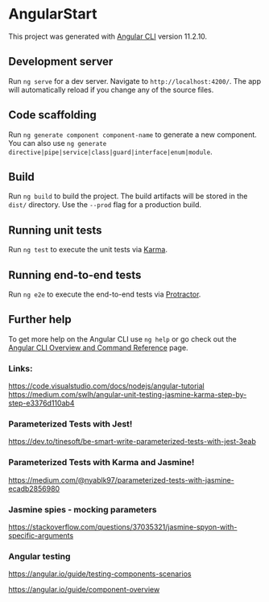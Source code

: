 # AngularStart

This project was generated with [Angular CLI](https://github.com/angular/angular-cli) version 11.2.10.

## Development server

Run `ng serve` for a dev server. Navigate to `http://localhost:4200/`. The app will automatically reload if you change any of the source files.

## Code scaffolding

Run `ng generate component component-name` to generate a new component. You can also use `ng generate directive|pipe|service|class|guard|interface|enum|module`.

## Build

Run `ng build` to build the project. The build artifacts will be stored in the `dist/` directory. Use the `--prod` flag for a production build.

## Running unit tests

Run `ng test` to execute the unit tests via [Karma](https://karma-runner.github.io).

## Running end-to-end tests

Run `ng e2e` to execute the end-to-end tests via [Protractor](http://www.protractortest.org/).

## Further help

To get more help on the Angular CLI use `ng help` or go check out the [Angular CLI Overview and Command Reference](https://angular.io/cli) page.


### Links:

https://code.visualstudio.com/docs/nodejs/angular-tutorial
https://medium.com/swlh/angular-unit-testing-jasmine-karma-step-by-step-e3376d110ab4

### Parameterized Tests with Jest!

https://dev.to/tinesoft/be-smart-write-parameterized-tests-with-jest-3eab

### Parameterized Tests with Karma and Jasmine!

https://medium.com/@nyablk97/parameterized-tests-with-jasmine-ecadb2856980


### Jasmine spies - mocking parameters
https://stackoverflow.com/questions/37035321/jasmine-spyon-with-specific-arguments


### Angular testing
https://angular.io/guide/testing-components-scenarios

https://angular.io/guide/component-overview